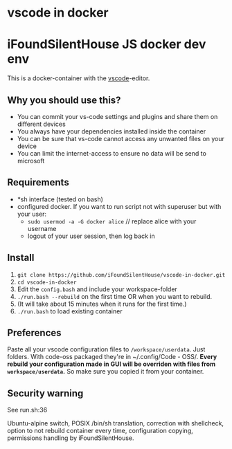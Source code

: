 # vscode in docker 
# iFoundSilentHouse JS docker dev env
This is a docker-container with the [vscode](https://code.visualstudio.com/)-editor.

## Why you should use this?

* You can commit your vs-code settings and plugins and share them on different devices
* You always have your dependencies installed inside the container
* You can be sure that vs-code cannot access any unwanted files on your device
* You can limit the internet-access to ensure no data will be send to microsoft

## Requirements
* *sh interface (tested on bash)
* configured docker. If you want to run script not with superuser but with your user:
    - `sudo usermod -a -G docker alice` // replace alice with your username
    - logout of your user session, then log back in

## Install
1. `git clone https://github.com/iFoundSilentHouse/vscode-in-docker.git`
2. `cd vscode-in-docker`
3. Edit the `config.bash` and include your workspace-folder
4. `./run.bash --rebuild` on the first time OR when you want to rebuild.
5. (It will take about 15 minutes when it runs for the first time.)
6. `./run.bash` to load existing container

## Preferences
Paste all your vscode configuration files to `/workspace/userdata`. Just folders. With code-oss packaged they're in ~/.config/Code - OSS/. **Every rebuild your configuration made in GUI will be overriden with files from `workspace/userdata`.** So make sure you copied it from your container.

## Security warning
See run.sh:36

Ubuntu-alpine switch, POSIX /bin/sh translation, correction with shellcheck, option to not rebuild container every time, configuration copying, permissions handling by iFoundSilentHouse.
